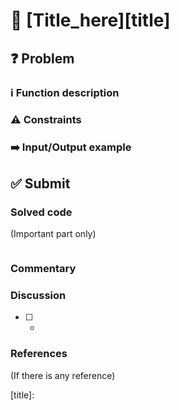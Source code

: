 # :bookmark_tabs: [Title_here][title]

## :question: Problem

### :information_source: Function description

### :warning: Constraints

### :arrow_right: Input/Output example

## :white_check_mark: Submit
### Solved code
(Important part only)
``` java
```
### Commentary

### Discussion
- [ ] -

### References
(If there is any reference)

[title]: 